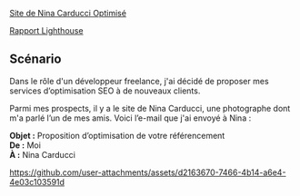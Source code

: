 [Site de Nina Carducci Optimisé](https://bluskyart.github.io/OpenClassooms-Projet4/)

[Rapport Lighthouse](https://github.com/user-attachments/files/17194933/Lescrohart_Guerwan_2_audit_lighthouse_092024.pdf)


## Scénario

Dans le rôle d'un développeur freelance, j'ai décidé de proposer mes services d’optimisation SEO à de nouveaux clients. 


Parmi mes prospects, il y a le site de Nina Carducci, une photographe dont m'a parlé l’un de mes amis. Voici l’e-mail que j'ai envoyé à Nina : 

**Objet :** Proposition d’optimisation de votre référencement  
**De :** Moi  
**À :** Nina Carducci




https://github.com/user-attachments/assets/d2163670-7466-4b14-a6e4-4e03c103591d

